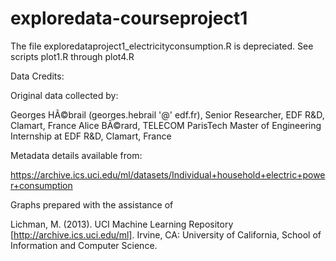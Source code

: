 # exploredata-courseproject1
The file exploredataproject1_electricityconsumption.R is depreciated. 
See scripts plot1.R through plot4.R


Data Credits:

Original data collected by: 

Georges HÃ©brail (georges.hebrail '@' edf.fr), Senior Researcher, EDF R&D, Clamart, France
Alice BÃ©rard, TELECOM ParisTech Master of Engineering Internship at EDF R&D, Clamart, France

Metadata details available from:

https://archive.ics.uci.edu/ml/datasets/Individual+household+electric+power+consumption

Graphs prepared with the assistance of 

Lichman, M. (2013). UCI Machine Learning Repository [http://archive.ics.uci.edu/ml]. Irvine, CA: University of California, School of Information and Computer Science.

